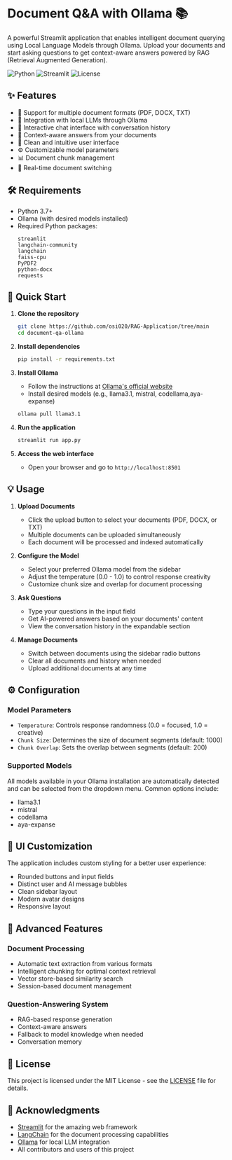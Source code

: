 # Document Q&A with Ollama 📚

A powerful Streamlit application that enables intelligent document querying using Local Language Models through Ollama. Upload your documents and start asking questions to get context-aware answers powered by RAG (Retrieval Augmented Generation).

![Python](https://img.shields.io/badge/Python-3.7+-blue.svg)
![Streamlit](https://img.shields.io/badge/Streamlit-1.0+-red.svg)
![License](https://img.shields.io/badge/License-MIT-green.svg)

## ✨ Features

- 📄 Support for multiple document formats (PDF, DOCX, TXT)
- 🤖 Integration with local LLMs through Ollama
- 💬 Interactive chat interface with conversation history
- 🎯 Context-aware answers from your documents
- 🎨 Clean and intuitive user interface
- ⚙️ Customizable model parameters
- 📊 Document chunk management
- 🔄 Real-time document switching

## 🛠️ Requirements

- Python 3.7+
- Ollama (with desired models installed)
- Required Python packages:
  ```
  streamlit
  langchain-community
  langchain
  faiss-cpu
  PyPDF2
  python-docx
  requests
  ```

## 🚀 Quick Start

1. **Clone the repository**
   ```bash
   git clone https://github.com/osi020/RAG-Application/tree/main
   cd document-qa-ollama
   ```

2. **Install dependencies**
   ```bash
   pip install -r requirements.txt
   ```

3. **Install Ollama**
   - Follow the instructions at [Ollama's official website](https://ollama.ai/)
   - Install desired models (e.g., llama3.1, mistral, codellama,aya-expanse)
   ```bash
   ollama pull llama3.1
   ```

4. **Run the application**
   ```bash
   streamlit run app.py
   ```

5. **Access the web interface**
   - Open your browser and go to `http://localhost:8501`

## 💡 Usage

1. **Upload Documents**
   - Click the upload button to select your documents (PDF, DOCX, or TXT)
   - Multiple documents can be uploaded simultaneously
   - Each document will be processed and indexed automatically

2. **Configure the Model**
   - Select your preferred Ollama model from the sidebar
   - Adjust the temperature (0.0 - 1.0) to control response creativity
   - Customize chunk size and overlap for document processing

3. **Ask Questions**
   - Type your questions in the input field
   - Get AI-powered answers based on your documents' content
   - View the conversation history in the expandable section

4. **Manage Documents**
   - Switch between documents using the sidebar radio buttons
   - Clear all documents and history when needed
   - Upload additional documents at any time

## ⚙️ Configuration

### Model Parameters
- `Temperature`: Controls response randomness (0.0 = focused, 1.0 = creative)
- `Chunk Size`: Determines the size of document segments (default: 1000)
- `Chunk Overlap`: Sets the overlap between segments (default: 200)

### Supported Models
All models available in your Ollama installation are automatically detected and can be selected from the dropdown menu. Common options include:
- llama3.1
- mistral
- codellama
- aya-expanse

## 🎨 UI Customization

The application includes custom styling for a better user experience:
- Rounded buttons and input fields
- Distinct user and AI message bubbles
- Clean sidebar layout
- Modern avatar designs
- Responsive layout

## 🔧 Advanced Features

### Document Processing
- Automatic text extraction from various formats
- Intelligent chunking for optimal context retrieval
- Vector store-based similarity search
- Session-based document management

### Question-Answering System
- RAG-based response generation
- Context-aware answers
- Fallback to model knowledge when needed
- Conversation memory

## 📝 License

This project is licensed under the MIT License - see the [LICENSE](LICENSE) file for details.

## 🙏 Acknowledgments

- [Streamlit](https://streamlit.io/) for the amazing web framework
- [LangChain](https://langchain.org/) for the document processing capabilities
- [Ollama](https://ollama.ai/) for local LLM integration
- All contributors and users of this project

